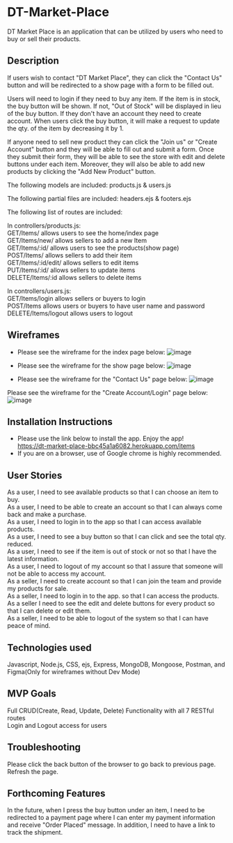# DT-Market-Place
DT Market Place is an application that can be utilized by users who need to buy or sell their products. </br>

**<h2>Description</h2>** 
If users wish to contact "DT Market Place", they can click the "Contact Us" button and will be redirected to a show page with a form to be filled out. </br>

Users will need to login if they need to buy any item. If the item is in stock, the buy button will be shown. If not, "Out of Stock" will be displayed in lieu of the buy button. If they don't have an account they need to create account. When users click the buy button, it will make a request to update the qty. of the item by decreasing it by 1. </br>

If anyone need to sell new product they can click the "Join us" or "Create Account" button and they will be able to fill out and submit a form. Once they submit their form, they will be able to see the store with edit and delete buttons under each item. Moreover, they will also be able to add new products by clicking the "Add New Product" button. </br>

The following models are included: products.js & users.js </br>

The following partial files are included: headers.ejs & footers.ejs  </br>

The following list of routes are included:   </br>

In controllers/products.js:   </br>
GET/Items/ allows users to see the home/index page   </br>
GET/Items/new/ allows sellers to add a new Item    </br>
GET/Items/:id/ allows users to see the products(show page)   </br>
POST/Items/ allows sellers to add their item   </br>
GET/Items/:id/edit/ allows sellers to edit items    </br>
PUT/Items/:id/ allows sellers to update items    </br>
DELETE/Items/:id allows sellers to delete items    </br>

In controllers/users.js:   </br>
GET/Items/login allows sellers or buyers to login   </br>
POST/Items allows users or buyers to have user name and password    </br>
DELETE/Items/logout allows users to logout   </br>

**<h2>Wireframes</h2>**   
- Please see the wireframe for the index page below:
![image](https://github.com/davedawita/DT-Market-Place/assets/155693018/dc8da2dc-6558-4150-9284-44f7f6b77ffb)


- Please see the wireframe for the show page below:
![image](https://github.com/davedawita/DT-Market-Place/assets/155693018/076d7164-f127-4fa4-b307-a2dbc4e1864d)


- Please see the wireframe for the "Contact Us" page below:
![image](https://github.com/davedawita/DT-Market-Place/assets/155693018/516f2470-ed99-40cb-9703-5e7928f2f46b)


Please see the wireframe for the "Create Account/Login" page below:
![image](https://github.com/davedawita/DT-Market-Place/assets/155693018/1042a3da-4f8c-49c2-8283-b45825abc22f)

**<h2>Installation Instructions</h2>**   
 - Please use the link below to install the app. Enjoy the app!   </br>
 https://dt-market-place-bbc45a1a6082.herokuapp.com/items
 - If you are on a browser, use of Google chrome is highly recommended.    </br>

**<h2>User Stories</h2>** 
As a user, I need to see available products so that I can choose an item to buy.  </br>
As a user, I need to be able to create an account so that I can always come back and make a purchase.   </br>
As a user, I need to login in to the app so that I can access available products.  </br>
As a user, I need to see a buy button so that I can click and see the total qty. reduced.  </br> 
As a user, I need to see if the item is out of stock or not so that I have the latest information.   </br>
As a user, I need to logout of my account so that I assure that someone will not be able to access my account.  </br> 
As a seller, I need to create account so that I can join the team and provide my products for sale.   </br>
As a seller, I need to login in to the app. so that I can access the products.   </br>
As a seller I need to see the edit and delete buttons for every product so that I can delete or edit them.  </br>
As a seller, I need to be able to logout of the system so that I can have peace of mind.  </br>


**<h2>Technologies used</h2>** 
Javascript, Node.js, CSS, ejs, Express, MongoDB, Mongoose, Postman, and Figma(Only for wireframes without Dev Mode)   </br>

**<h2>MVP Goals</h2>**
Full CRUD(Create, Read, Update, Delete) Functionality with all 7 RESTful routes </br>
Login and Logout access for users   </br>

**<h2>Troubleshooting</h2>**
Please click the back button of the browser to go back to previous page. Refresh the page.   </br>

**<h2>Forthcoming Features</h2>**
In the future, when I press the buy button under an item, I need to be redirected to a payment page where I can enter my payment information and receive "Order Placed" message. In addition, I need to have a link to track the shipment.
